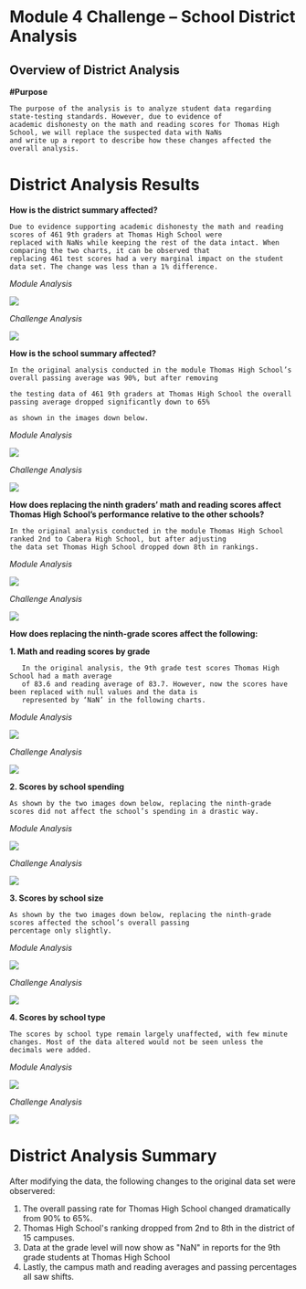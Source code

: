 # Module 4 Challenge – School District Analysis
## Overview of District Analysis
**#Purpose**

    The purpose of the analysis is to analyze student data regarding state-testing standards. However, due to evidence of 
    academic dishonesty on the math and reading scores for Thomas High School, we will replace the suspected data with NaNs 
    and write up a report to describe how these changes affected the overall analysis. 
    
#  District Analysis Results

__How is the district summary affected?__

    Due to evidence supporting academic dishonesty the math and reading scores of 461 9th graders at Thomas High School were 
    replaced with NaNs while keeping the rest of the data intact. When comparing the two charts, it can be observed that 
    replacing 461 test scores had a very marginal impact on the student data set. The change was less than a 1% difference.
    
*Module Analysis*
    
![](Resources/District_Sum_1.JPG)
    
*Challenge Analysis*
    
![](Resources/District_Sum_2.JPG)

__How is the school summary affected?__

    In the original analysis conducted in the module Thomas High School’s overall passing average was 90%, but after removing 
    
    the testing data of 461 9th graders at Thomas High School the overall passing average dropped significantly down to 65%
    
    as shown in the images down below.
    
    
*Module Analysis*
    
![](Resources/School_Sum_Affected_1.JPG)
    
*Challenge Analysis*
    
![](Resources/School_Sum_Affected_2.JPG)

__How does replacing the ninth graders’ math and reading scores affect Thomas High School’s performance relative to the other schools?__

    In the original analysis conducted in the module Thomas High School ranked 2nd to Cabera High School, but after adjusting 
    the data set Thomas High School dropped down 8th in rankings. 
    
*Module Analysis*
    
![](Resources/Original_Data_Set.JPG)
    
*Challenge Analysis*
    
![](Resources/Modified_Data_Set.JPG)
    
    
__How does replacing the ninth-grade scores affect the following:__

   __1. Math and reading scores by grade__
  
       In the original analysis, the 9th grade test scores Thomas High School had a math average 
       of 83.6 and reading average of 83.7. However, now the scores have been replaced with null values and the data is
       represented by ‘NaN’ in the following charts.


*Module Analysis*
    
![](Resources/School_Avg_1.JPG)
    
*Challenge Analysis*
    
![](Resources/School_Avg_2.JPG)
    
__2. Scores by school spending__
    
    As shown by the two images down below, replacing the ninth-grade scores did not affect the school’s spending in a drastic way.
    
 
*Module Analysis*
    
![](Resources/School_Budget_1.JPG)
    
*Challenge Analysis*
    
![](Resources/School_Budget_2.JPG)

    
__3. Scores by school size__
    
    As shown by the two images down below, replacing the ninth-grade scores affected the school’s overall passing 
    percentage only slightly.

*Module Analysis*

![](Resources/School_Size_1.JPG)
    
*Challenge Analysis*
    
![](Resources/School_Size_2.JPG)
    
__4. Scores by school type__
    
    The scores by school type remain largely unaffected, with few minute changes. Most of the data altered would not be seen unless the decimals were added.  

*Module Analysis*

![](Resources/School_Type_1.JPG)
    
*Challenge Analysis*
    
![](Resources/School_Type_2.JPG)


# District Analysis Summary

After modifying the data, the following changes to the original data set were observered:
1.	The overall passing rate for Thomas High School changed dramatically from 90% to 65%.
2.	Thomas High School's ranking dropped from 2nd to 8th in the district of 15 campuses.
3.	Data at the grade level will now show as "NaN" in reports for the 9th grade students at Thomas High School
4.	Lastly, the campus math and reading averages and passing percentages all saw shifts.


